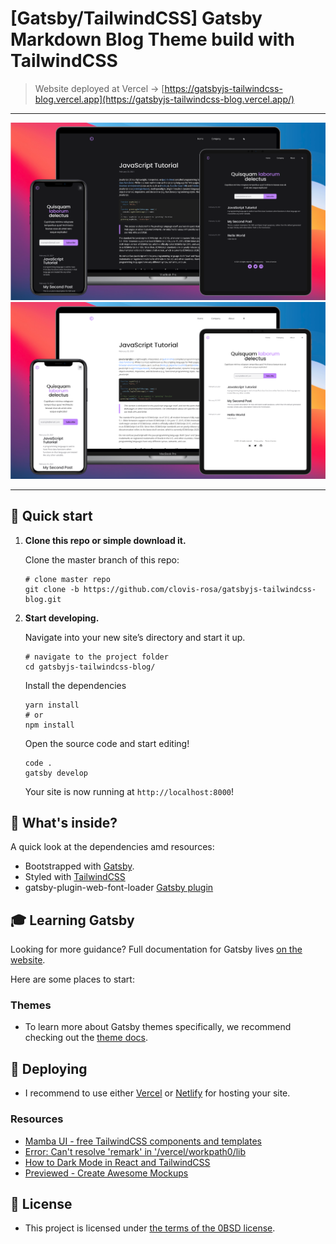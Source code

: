 # [Gatsby/TailwindCSS] Gatsby Markdown Blog Theme build with TailwindCSS

> Website deployed at Vercel -> [https://gatsbyjs-tailwindcss-blog.vercel.app](https://gatsbyjs-tailwindcss-blog.vercel.app/)

---

![Gatsby Blog Dark](mockup-image-dark.png "Gatsby Markdown Blog Dark")
![Gatsby Blog Light](mockup-image-light.png "Gatsby Markdown Blog Light")

---

## 🚀 Quick start

1.  **Clone this repo or simple download it.**

    Clone the master branch of this repo:

    ```shell
    # clone master repo
    git clone -b https://github.com/clovis-rosa/gatsbyjs-tailwindcss-blog.git
    ```

2.  **Start developing.**

    Navigate into your new site’s directory and start it up.

    ```shell
    # navigate to the project folder
    cd gatsbyjs-tailwindcss-blog/
    ```

    Install the dependencies

    ```shell
    yarn install
    # or
    npm install
    ```

    Open the source code and start editing!

    ```shell
    code .
    gatsby develop
    ```

    Your site is now running at `http://localhost:8000`!

## 🧐 What's inside?

A quick look at the dependencies amd resources:

- Bootstrapped with [Gatsby](www.gatsbyjs.com).
- Styled with [TailwindCSS](https://tailwindcss.com/)
- gatsby-plugin-web-font-loader [Gatsby plugin](https://www.gatsbyjs.com/plugins/gatsby-plugin-web-font-loader/)

## 🎓 Learning Gatsby

Looking for more guidance? Full documentation for Gatsby lives [on the website](https://www.gatsbyjs.com/).

Here are some places to start:

### Themes

- To learn more about Gatsby themes specifically, we recommend checking out the [theme docs](https://www.gatsbyjs.com/docs/themes/).

## 💫 Deploying

- I recommend to use either [Vercel](https://vercel.com) or [Netlify](https://netlify.com) for hosting your site.

### Resources

- [Mamba UI - free TailwindCSS components and templates](https://mambaui.com/)
- [Error: Can't resolve 'remark' in '/vercel/workpath0/lib](https://github.com/vercel/next.js/discussions/18176)
- [How to Dark Mode in React and TailwindCSS](https://jeffjadulco.com/blog/dark-mode-react-tailwind/)
- [Previewed - Create Awesome Mockups](https://previewed.app/mockup/maker/)

## 📖 License

- This project is licensed under [the terms of the 0BSD license](LICENSE).
